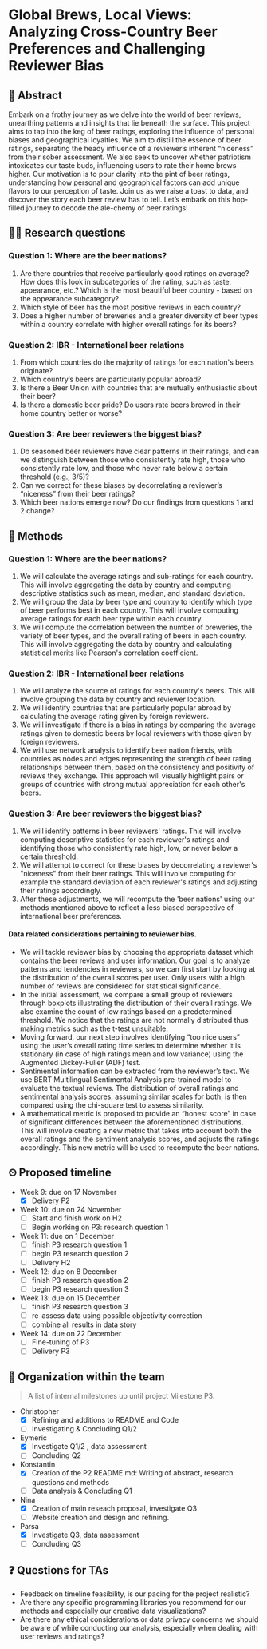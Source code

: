 # Global Brews, Local Views: Analyzing Cross-Country Beer Preferences and Challenging Reviewer Bias

## 📓 Abstract

Embark on a frothy journey as we delve into the world of beer reviews, unearthing patterns and insights that lie beneath the surface. This project aims to tap into the keg of beer ratings, exploring the influence of personal biases and geographical loyalties. We aim to distill the essence of beer ratings, separating the heady influence of a reviewer’s inherent “niceness” from their sober assessment. We also seek to uncover whether patriotism intoxicates our taste buds, influencing users to rate their home brews higher. Our motivation is to pour clarity into the pint of beer ratings, understanding how personal and geographical factors can add unique flavors to our perception of taste. Join us as we raise a toast to data, and discover the story each beer review has to tell. Let’s embark on this hop-filled journey to decode the ale-chemy of beer ratings!

## 👩‍🔬 Research questions

### Question 1: Where are the beer nations?
1. Are there countries that receive particularly good ratings on average? How does this look in subcategories of the rating, such as taste, appearance, etc.? Which is the most beautiful beer country - based on the appearance subcategory?
2. Which style of beer has the most positive reviews in each country?
3. Does a higher number of breweries and a greater diversity of beer types within a country correlate with higher overall ratings for its beers?

### Question 2: IBR - International beer relations
1. From which countries do the majority of ratings for each nation's beers originate?
2. Which country’s beers are particularly popular abroad?
3. Is there a Beer Union with countries that are mutually enthusiastic about their beer?
4. Is there a domestic beer pride? Do users rate beers brewed in their home country better or worse?

### Question 3: Are beer reviewers the biggest bias?
1. Do seasoned beer reviewers have clear patterns in their ratings, and can we distinguish between those who consistently rate high, those who consistently rate low, and those who never rate below a certain threshold (e.g., 3/5)?
2. Can we correct for these biases by decorrelating a reviewer’s “niceness” from their beer ratings?
3. Which beer nations emerge now? Do our findings from questions 1 and 2 change?

## 👾 Methods

### Question 1: Where are the beer nations?
1. We will calculate the average ratings and sub-ratings for each country. This will involve aggregating the data by country and computing descriptive statistics such as mean, median, and standard deviation.
2. We will group the data by beer type and country to identify which type of beer performs best in each country. This will involve computing average ratings for each beer type within each country.
3. We will compute the correlation between the number of breweries, the variety of beer types, and the overall rating of beers in each country. This will involve aggregating the data by country and calculating statistical merits like Pearson's correlation coefficient.

### Question 2: IBR - International beer relations
1. We will analyze the source of ratings for each country's beers. This will involve grouping the data by country and reviewer location.
2. We will identify countries that are particularly popular abroad by calculating the average rating given by foreign reviewers.
3. We will investigate if there is a bias in ratings by comparing the average ratings given to domestic beers by local reviewers with those given by foreign reviewers.
4. We will use network analysis to identify beer nation friends, with countries as nodes and edges representing the strength of beer rating relationships between them, based on the consistency and positivity of reviews they exchange. This approach will visually highlight pairs or groups of countries with strong mutual appreciation for each other's beers.

### Question 3: Are beer reviewers the biggest bias?
1. We will identify patterns in beer reviewers' ratings. This will involve computing descriptive statistics for each reviewer's ratings and identifying those who consistently rate high, low, or never below a certain threshold.
2. We will attempt to correct for these biases by decorrelating a reviewer's "niceness" from their beer ratings. This will involve computing for example the standard deviation of each reviewer's ratings and adjusting their ratings accordingly.
3. After these adjustments, we will recompute the 'beer nations' using our methods mentioned above to reflect a less biased perspective of international beer preferences.

#### Data related considerations pertaining to reviewer bias.
- We will tackle reviewer bias by choosing the appropriate dataset which contains the beer reviews and user information. Our goal is to analyze patterns and tendencies in reviewers, so we can first start by looking at the distribution of the overall scores per user. Only users with a high number of reviews are considered for statistical significance.
- In the initial assessment, we compare a small group of reviewers through boxplots illustrating the distribution of their overall ratings. We also examine the count of low ratings based on a predetermined threshold. We notice that the ratings are not normally distributed thus making metrics such as the t-test unsuitable.
- Moving forward, our next step involves identifying “too nice users” using the user’s overall rating time series to determine whether it is stationary (in case of high ratings mean and low variance) using the Augmented Dickey-Fuller (ADF) test.
- Sentimental information can be extracted from the reviewer’s text. We use BERT Multilingual Sentimental Analysis pre-trained model to evaluate the textual reviews. The distribution of overall ratings and sentimental analysis scores, assuming similar scales for both, is then compared using the chi-square test to assess similarity.
- A mathematical metric is proposed to provide an “honest score” in case of significant differences between the aforementioned distributions. This will involve creating a new metric that takes into account both the overall ratings and the sentiment analysis scores, and adjusts the ratings accordingly. This new metric will be used to recompute the beer nations.


## ⏲ Proposed timeline
 - Week 9: due on 17 November
	 - [x] Delivery P2
 - Week 10: due on 24 November
	 - [ ] Start and finish work on H2
	 - [ ] Begin working on P3: research question 1
 - Week 11: due on 1 December
	 - [ ] finish P3 research question 1
	 - [ ] begin P3 research question 2
	 - [ ] Delivery H2
 - Week 12: due on 8 December
	 - [ ] finish P3 research question 2
	 - [ ] begin P3 research question 3
 - Week 13: due on 15 December
	 - [ ] finish P3 research question 3
  	 - [ ] re-assess data using possible objectivity correction
	 - [ ] combine all results in data story
 - Week 14: due on 22 December 
	 - [ ] Fine-tuning of P3
	 - [ ] Delivery P3

## 🤪 Organization within the team
> A list of internal milestones up until project Milestone P3.

- Christopher
   	- [x] Refining and additions to README and Code
   	- [ ] Investigating & Concluding Q1/2
- Eymeric
	- [x] Investigate Q1/2 , data assessment
 	- [ ] Concluding Q2
- Konstantin
	- [x] Creation of the P2 README.md: Writing of abstract, research questions and methods
	- [ ] Data analysis & Concluding Q1
- Nina
  	- [x] Creation of main reseach proposal, investigate Q3
  	- [ ] Website creation and design and refining.
- Parsa
	- [x] Investigate Q3, data assessment
 	- [ ] Concluding Q3  

## ❓ Questions for TAs

- Feedback on timeline feasibility, is our pacing for the project realistic?
- Are there any specific programming libraries you recommend for our methods and especially our creative data visualizations?
- Are there any ethical considerations or data privacy concerns we should be aware of while conducting our analysis, especially when dealing with user reviews and ratings?
